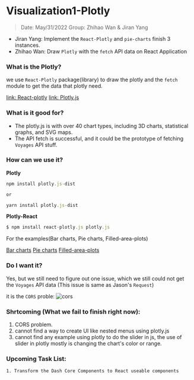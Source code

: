
# Visualization1-Plotly 
> Date: May/31/2022
> Group: Zhihao Wan & Jiran Yang
- Jiran Yang: Implement the `React-Plotly` and `pie-charts` finish 3 instances.
- Zhihao Wan: Draw `Plotly` with the `fetch` API data on React Application 


### What is the Plotly?
we use `React-Plotly` package(library) to draw the plotly and the `fetch` module to get the data that plotly need. 



[link: React-plotly](https://plotly.com/javascript/react/)
[link: Plotly.js](https://plotly.com/javascript/)


### What is it good for?
- The plotly.js is with over 40 chart types, including 3D charts, statistical graphs, and SVG maps.
- The API fetch is successful, and it could be the prototype of fetching `Voyages` API stuff.



### How can we use it?
**Plotly**
```javaScript
npm install plotly.js-dist

or 

yarn install plotly.js-dist
```

**Plotly-React**
```javaScript
$ npm install react-plotly.js plotly.js
```

For the examples(Bar charts, Pie charts, Filled-area-plots)

[Bar charts](https://plotly.com/javascript/bar-charts/)
[Pie charts](https://plotly.com/javascript/pie-charts/)
[Filled-area-plots](https://plotly.com/javascript/filled-area-plots/)


### Do I want it?
Yes, but we still need to figure out one issue, which we still could not get the `Voyages` API data (This issue is same as Jason's `Request`) 

it is the `CORS` proble: 
![cors](CORS%20problem.png)


### Shrtcoming (What we fail to finish right now):
1. CORS problem.
2. cannot find a way to create UI like nested menus using plotly.js 
3. cannot find any example using plotly to do the slider in js, the use of slider in plotly mostly is changing the chart's color or range.



### Upcoming Task List:
    1. Transform the Dash Core Components to React useable components
